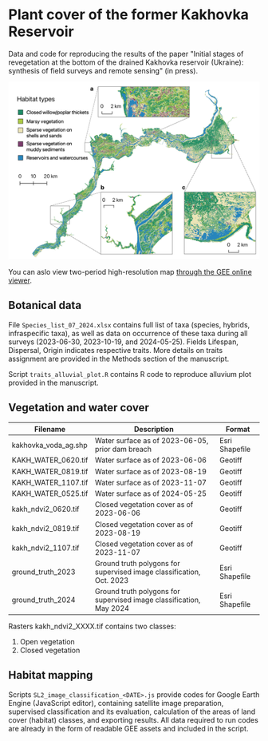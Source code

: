 # Plant cover of the former Kakhovka Reservoir
Data and code for reproducing the results of the paper "Initial stages of revegetation at the bottom of the drained Kakhovka reservoir (Ukraine): synthesis of field surveys and remote sensing" (in press).

![Habitats of the former Kakhovka reservoir, as of October 2023](https://github.com/olehprylutskyi/kakhovka_vegetation_habitats/blob/main/habitat_map_2023.png)

You can aslo view two-period high-resolution map [through the GEE online viewer](https://ee-olegpril12.projects.earthengine.app/view/kakhovka-habitat-map-oct-2023).

## Botanical data
File `Species_list_07_2024.xlsx` contains full list of taxa (species, hybrids, infraspecific taxa), as well as data on occurrence of these taxa during all surveys (2023-06-30, 2023-10-19, and 2024-05-25). Fields Lifespan, Dispersal, Origin indicates respective traits. More details on traits assignment are provided in the Methods section of the manuscript.

Script `traits_alluvial_plot.R` contains R code to reproduce alluvium plot provided in the manuscript.

## Vegetation and water cover

| Filename | Description | Format |
|----------|-------------|--------|
| kakhovka_voda_ag.shp | Water surface as of 2023-06-05, prior dam breach | Esri Shapefile |
| KAKH_WATER_0620.tif | Water surface as of 2023-06-06 | Geotiff |
| KAKH_WATER_0819.tif | Water surface as of 2023-08-19 | Geotiff |
| KAKH_WATER_1107.tif | Water surface as of 2023-11-07 | Geotiff |
| KAKH_WATER_0525.tif | Water surface as of 2024-05-25 | Geotiff |
| kakh_ndvi2_0620.tif | Closed vegetation cover as of 2023-06-06 | Geotiff |
| kakh_ndvi2_0819.tif | Closed vegetation cover as of 2023-08-19 | Geotiff |
| kakh_ndvi2_1107.tif | Closed vegetation cover as of 2023-11-07 | Geotiff |
| ground_truth_2023 | Ground truth polygons for supervised image classification, Oct. 2023 | Esri Shapefile |
| ground_truth_2024 | Ground truth polygons for supervised image classification, May 2024 | Esri Shapefile |

Rasters kakh_ndvi2_ХХХХ.tif contains two classes:

1. Open vegetation
2. Closed vegetation

## Habitat mapping
Scripts `SL2_image_classification_<DATE>.js` provide codes for Google Earth Engine (JavaScript editor), containing satellite image preparation, supervised classification and its evaluation, calculation of the areas of land cover (habitat) classes, and exporting results. All data required to run codes are already in the form of readable GEE assets and included in the script.
